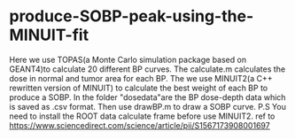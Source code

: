 # produce-SOBP-peak-using-the-MINUIT-fit
Here we use TOPAS(a Monte Carlo simulation package based on GEANT4)to calculate 20 different BP curves.
The calculate.m calculates the dose in normal and tumor area for each BP.
The we use MINUIT2(a C++ rewritten version of MINUIT) to calculate the best weight of each BP to produce a SOBP. 
In the folder "dosedata"are the BP dose-depth data which is saved as .csv format.
Then use drawBP.m to draw a SOBP curve.
P.S You need to install the ROOT data calculate frame before use MINUIT2.
ref to https://www.sciencedirect.com/science/article/pii/S1567173908001697
